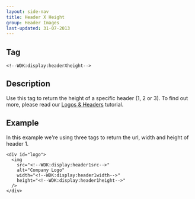 ```yaml
---
layout: side-nav
title: Header X Height
group: Header Images
last-updated: 31-07-2013
---
```


## Tag

`<!--WDK:display:headerXheight-->`

## Description

Use this tag to return the height of a specific header (1, 2 or 3). To find out more, please read our [Logos & Headers](/pages/tutorials/10header-images) tutorial.

## Example

In this example we're using three tags to return the url, width and height of header 1.

~~~
<div id="logo">
  <img
    src="<!--WDK:display:header1src-->"
    alt="Company Logo"
    width="<!--WDK:display:header1width-->"
    height="<!--WDK:display:header1height-->"
  />
</div>
~~~
